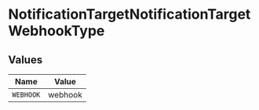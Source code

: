 # NotificationTargetNotificationTargetWebhookType


## Values

| Name      | Value     |
| --------- | --------- |
| `WEBHOOK` | webhook   |